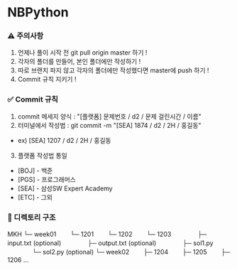 # NBPython

### ⚠️ 주의사항
1. 언제나 풀이 시작 전 git pull origin master 하기 !
2. 각자의 폴더를 만들어, 본인 폴더에만 작성하기 !
3. 따로 브랜치 파지 않고 각자의 폴더에만 작성했다면 master에 push 하기 !
4. Commit 규칙 지키기 !

### ✅ Commit 규칙
1. commit 메세지 양식 : "[플랫폼] 문제번호 / d2 / 문제 걸린시간 / 이름"
2. 터미널에서 작성법 : git commit -m "[SEA] 1874 / d2 / 2H / 홍길동"
- ex) [SEA] 1207 / d2 / 2H / 홍길동
3. 플랫폼 작성법 통일
- [BOJ] - 백준
- [PGS] - 프로그래머스
- [SEA] - 삼성SW Expert Academy
- [ETC] - 그외

### 📂 디렉토리 구조
MKH
└─ week01
　　└─ 1201
　　└─ 1202
　　└─ 1203
　　　　├─ input.txt (optional)
　　　　├─ output.txt (optional)
　　　　├─ sol1.py
　　　　└─ sol2.py (optional)
└─ week02
　　├─ 1204
　　├─ 1205
　　├─ 1206
...

